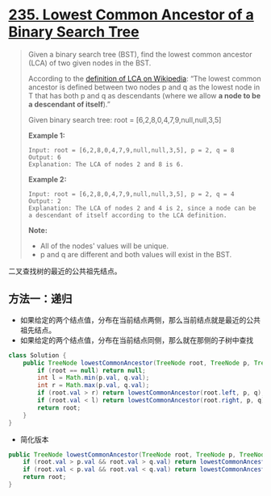 # [235. Lowest Common Ancestor of a Binary Search Tree][1]

> Given a binary search tree (BST), find the lowest common ancestor (LCA) of two given nodes in the BST.
>
> According to the [definition of LCA on Wikipedia](https://en.wikipedia.org/wiki/Lowest_common_ancestor): “The lowest common ancestor is defined between two nodes p and q as the lowest node in T that has both p and q as descendants (where we allow **a node to be a descendant of itself**).”
>
> Given binary search tree:  root = [6,2,8,0,4,7,9,null,null,3,5]
>
>
>
>
>
>  
>
> **Example 1:**
>
> ```
> Input: root = [6,2,8,0,4,7,9,null,null,3,5], p = 2, q = 8
> Output: 6
> Explanation: The LCA of nodes 2 and 8 is 6.
> ```
>
> **Example 2:**
>
> ```
> Input: root = [6,2,8,0,4,7,9,null,null,3,5], p = 2, q = 4
> Output: 2
> Explanation: The LCA of nodes 2 and 4 is 2, since a node can be a descendant of itself according to the LCA definition.
> ```
>
>  
>
> **Note:**
>
> - All of the nodes' values will be unique.
> - p and q are different and both values will exist in the BST.



二叉查找树的最近的公共祖先结点。



## 方法一：递归

* 如果给定的两个结点值，分布在当前结点两侧，那么当前结点就是最近的公共祖先结点。
* 如果给定的两个结点值，分布在当前结点同侧，那么就在那侧的子树中查找

```java
class Solution {
    public TreeNode lowestCommonAncestor(TreeNode root, TreeNode p, TreeNode q) {
        if (root == null) return null;
        int l = Math.min(p.val, q.val);
        int r = Math.max(p.val, q.val);
        if (root.val > r) return lowestCommonAncestor(root.left, p, q);
        if (root.val < l) return lowestCommonAncestor(root.right, p, q);
        return root;
    }
}
```

* 简化版本

```java
public TreeNode lowestCommonAncestor(TreeNode root, TreeNode p, TreeNode q) {
    if (root.val > p.val && root.val > q.val) return lowestCommonAncestor(root.left, p, q);
    if (root.val < p.val && root.val < q.val) return lowestCommonAncestor(root.right, p, q);
    return root;
}

```







[1]:https://leetcode.com/problems/lowest-common-ancestor-of-a-binary-search-tree/